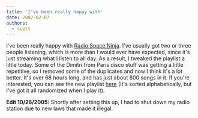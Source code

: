 ```yaml
---
title: 'I’ve been really happy with'
date: 2002-02-07
authors:
  - scott
---
```


I've been really happy with [Radio Space Ninja](http://radio.spaceninja.com:8000). I've usually got two or three people listening, which is more than I would ever have expected, since it's just streaming what I listen to all day. As a result, I tweaked the playlist a little today. Some of the Dimitri from Paris disco stuff was getting a little repetitive, so I removed some of the duplicates and now I think it's a lot better. It's over 68 hours long, and has just about 800 songs in it. If you're interested, you can see the new playlist [here](http://zip.fojar.com:8080/playlist.html) (It's sorted alphabetically, but I've got it all randomized when I play it).

**Edit 10/26/2005:** Shortly after setting this up, I had to shut down my radio station due to new laws that made it illegal.
